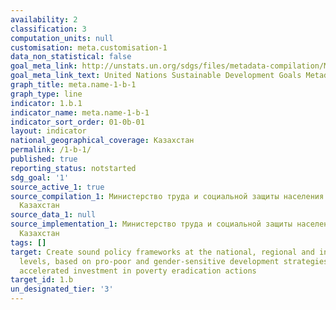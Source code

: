 ```yaml
---
availability: 2
classification: 3
computation_units: null
customisation: meta.customisation-1
data_non_statistical: false
goal_meta_link: http://unstats.un.org/sdgs/files/metadata-compilation/Metadata-Goal-1.pdf
goal_meta_link_text: United Nations Sustainable Development Goals Metadata (pdf 894kB)
graph_title: meta.name-1-b-1
graph_type: line
indicator: 1.b.1
indicator_name: meta.name-1-b-1
indicator_sort_order: 01-0b-01
layout: indicator
national_geographical_coverage: Казахстан
permalink: /1-b-1/
published: true
reporting_status: notstarted
sdg_goal: '1'
source_active_1: true
source_compilation_1: Министерство труда и социальной защиты населения Республики
  Казахстан
source_data_1: null
source_implementation_1: Министерство труда и социальной защиты населения Республики
  Казахстан
tags: []
target: Create sound policy frameworks at the national, regional and international
  levels, based on pro-poor and gender-sensitive development strategies, to support
  accelerated investment in poverty eradication actions
target_id: 1.b
un_designated_tier: '3'
---
```

